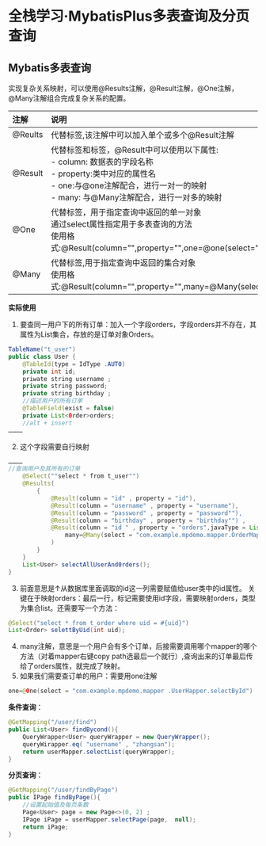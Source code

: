 # 全栈学习·MybatisPlus多表查询及分页查询

## Mybatis多表查询

实现复杂关系映射，可以使用@Results注解，@Result注解，@One注解，@Many注解组合完成复杂关系的配置。

| 注解       | 说明         |
|:-----------|:-------------|
|@Reults|代替<resultMap>标签,该注解中可以加入单个或多个@Result注解|
|@Result  |代替<id>标签和<Result>标签，@Result中可以使用以下属性: <br/>- column: 数据表的字段名称<br />- property:类中对应的属性名<br />- one:与@one注解配合，进行一对一的映射<br />- many: 与@Many注解配合，进行一对多的映射|
|@One|代替<assocation>标签，用于指定查询中返回的单一对象<br />通过select属性指定用于多表查询的方法<br />使用格式:@Result(column="",property="",one=@one(select=""))|
|@Many|代替<collection>标签,用于指定查询中返回的集合对象<br />使用格式:@Result(column="",property="",many=@Many(select=""))|

**实际使用**
1.  要查同一用户下的所有订单：加入一个字段orders，字段orders并不存在，其属性为List集合，存放的是订单对象Orders。
``` java
TableName("t_user")
public class User {
    @TableId(type = IdType .AUT0)
    private int id;
    priwate string username ;
    private string password;
    private string birthday ;
    //描述用户的所有订单
    @TableField(exist = false)
    private List<0rder>orders;
    //alt + insert
…………
```
2.  这个字段需要自行映射
```java
…………
//查询用户及其所有的订单
    @Select(""select * from t_user"")
    @Results(
        {
            @Result(column = "id" , property = "id"),
            @Result(column = "username" , property = "username"),
            @Result(column = "password" , property = "password""),
            @Result(column = "birthday" , property = "birthday"") ,
            @Result(column = "id " , property = "orders",javaType = List.class,
                many=@Many(select = "com.example.mpdemo.mapper.OrderMapper.selectBy……
            )
        }
    }
    List<User> selectAllUserAnd0rders();
}
```
3.  前面意思是↑从数据库里面调取的id这一列需要赋值给user类中的id属性。
    关键在于映射orders：最后一行，标记需要使用id字段，需要映射orders，类型为集合list。还需要写一个方法：
```java
@Select("select * from t_order where uid = #{uid}")
List<Order> selettByUid(int uid);
```
4. many注解，意思是一个用户会有多个订单，后接需要调用哪个mapper的哪个方法（对着mapper右键copy path选最后一个就行）,查询出来的订单最后传给了orders属性，就完成了映射。
5. 如果我们需要查订单的用户：需要用one注解
```java
one=@0ne(select = "com.example.mpdemo.mapper .UserHapper.selectById")
```
**条件查询**：
```java
@GetMapping("/user/find")
public List<User> findBycond(){
    QueryWrapper<User> queryWrapper = new QueryWrapper();
    queryWirapper.eq( "username" , "zhangsan");
    return userMapper.selectList(queryWrapper);
}
```
**分页查询**：

```java
@GetMapping("/user/findByPage")
public IPage findByPage(){
    //设置起始值及每页条数
    Page<User> page = new Page<>(0, 2) ;
    IPage iPage = userMapper.selectPage(page,  null);
    return iPage;
}
```

